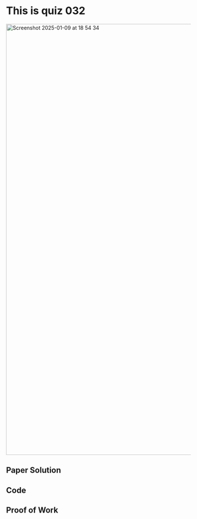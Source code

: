# This is quiz 032
<img width="1176" alt="Screenshot 2025-01-09 at 18 54 34" src="https://github.com/user-attachments/assets/5c69c030-d8b4-4732-9c57-467dbf66bf5a" />

## Paper Solution



## Code



## Proof of Work
